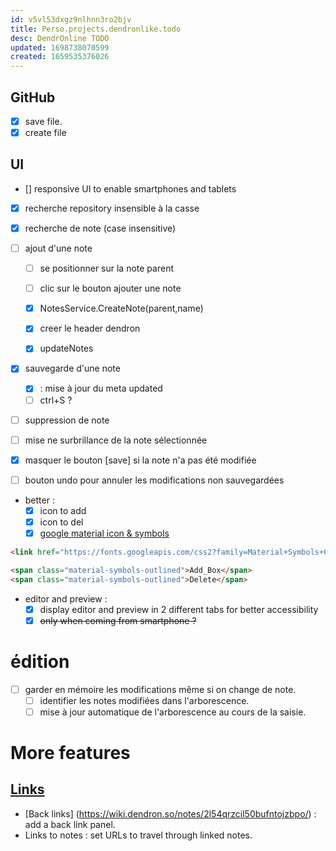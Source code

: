 ```yaml
---
id: v5vl53dxgz9nlhnn3ro2bjv
title: Perso.projects.dendronlike.todo
desc: DendrOnline TODO
updated: 1698738070599
created: 1659535376026
---
```



## GitHub

- [X] save file.
- [X] create file

## UI
- [] responsive UI to enable smartphones and tablets

- [X] recherche repository insensible à la casse 

- [X] recherche de note (case insensitive)

- [ ] ajout d'une note 

  - [ ] se positionner sur la note parent
  - [ ] clic sur le bouton ajouter une note  
  - [X] NotesService.CreateNote(parent,name)
  - [X] creer le header dendron
  - [X] updateNotes 


- [X] sauvegarde d'une note
   - [X] : mise à jour du meta updated
   - [ ] ctrl+S ?

- [ ] suppression de note
- [ ] mise ne surbrillance de la note sélectionnée

- [X] masquer le bouton [save] si la note n'a pas été modifiée
- [ ] bouton undo pour annuler les modifications non sauvegardées


- better :
   - [X] icon to add 
   - [X] icon to del
   - [X] [google material icon & symbols](https://fonts.google.com/icons)

```html 
<link href="https://fonts.googleapis.com/css2?family=Material+Symbols+Outlined" rel="stylesheet" />

<span class="material-symbols-outlined">Add_Box</span>
<span class="material-symbols-outlined">Delete</span>
```



- editor and preview :
   - [X] display editor and preview in 2 different tabs for better accessibility
   - [X] ~~only when coming from smartphone ?~~

# édition

- [ ] garder en mémoire les modifications même si on change de note.
   - [ ] identifier les notes modifiées dans l'arborescence.
   - [ ] mise à jour automatique de l'arborescence au cours de la saisie. 

# More features

## [Links](https://wiki.dendron.so/notes/3472226a-ff3c-432d-bf5d-10926f39f6c2/)
- [Back links] (https://wiki.dendron.so/notes/2l54qrzcil50bufntojzbpo/) : add a back link panel.
- Links to notes : set URLs to travel through linked notes. 


